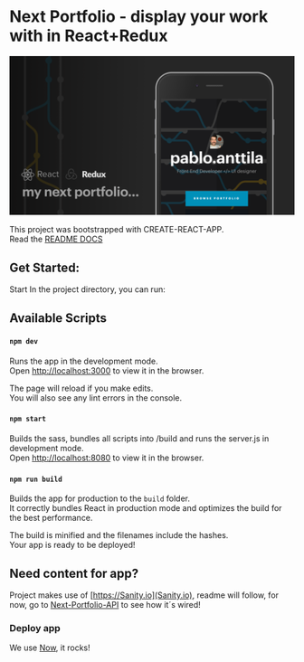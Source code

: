 # Next Portfolio - display your work with in React+Redux

![Screenshot next-portfolio.now.sh ](/screenshot-nextportfolio.png)


This project was bootstrapped with CREATE-REACT-APP.<br/> Read the [README DOCS](/README-CRA.md)

## Get Started:

Start In the project directory, you can run:


## Available Scripts

#### `npm dev`
Runs the app in the development mode.<br>
Open [http://localhost:3000](http://localhost:3000) to view it in the browser.

The page will reload if you make edits.<br>
You will also see any lint errors in the console.


#### `npm start`

Builds the sass, bundles all scripts into /build and runs the server.js in development mode.<br>
Open [http://localhost:8080](http://localhost:8080) to view it in the browser.


#### `npm run build`

Builds the app for production to the `build` folder.<br>
It correctly bundles React in production mode and optimizes the build for the best performance.

The build is minified and the filenames include the hashes.<br>
Your app is ready to be deployed!


## Need content for app?
Project makes use of [https://Sanity.io](Sanity.io), readme will follow, for now, go to [Next-Portfolio-API](https://github.com/papplo/Next-Portfolio-API) to see how it´s wired!

### Deploy app
We use [Now](now.sh), it rocks!
